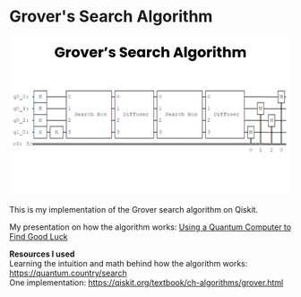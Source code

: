 # Grover's Search Algorithm  

![Image of the circuit](Grover's%20Search%20Algorithm%202.0%20with%20tordles.png)
  
This is my implementation of the Grover search algorithm on Qiskit.  

My presentation on how the algorithm works: [Using a Quantum Computer to Find Good Luck](https://www.youtube.com/watch?v=14jMBpbLzBg)
  
**Resources I used**  
Learning the intuition and math behind how the algorithm works: https://quantum.country/search  
One implementation: https://qiskit.org/textbook/ch-algorithms/grover.html
